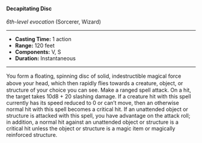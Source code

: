 #### Decapitating Disc
*6th-level evocation* (Sorcerer, Wizard)
___
- **Casting Time:** 1 action
- **Range:** 120 feet
- **Components:** V, S
- **Duration:** Instantaneous
---
You form a ﬂoating, spinning disc of solid, indestructible magical force above your head, which then rapidly ﬂies towards a creature, object, or structure of your choice you can see. Make a ranged spell attack. On a hit, the target takes 10d8 + 20 slashing damage. If a creature hit with this spell currently has its speed reduced to 0 or can’t move, then an otherwise normal hit with this spell becomes a critical hit. If an unattended object or structure is attacked with this spell, you have advantage on the attack roll; in addition, a normal hit against an unattended object or structure is a critical hit unless the object or structure is a magic item or magically reinforced structure.
